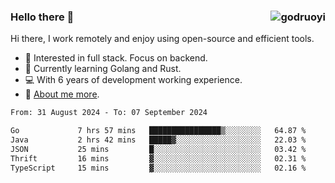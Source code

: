 ### Hello there 👋 <img align="right" src="https://github-readme-stats.vercel.app/api?username=godruoyi&show_icons=true" alt="godruoyi" />

Hi there, I work remotely and enjoy using open-source and efficient tools.

- 🔭 Interested in full stack. Focus on backend.
- 🌱 Currently learning Golang and Rust.
- 💻 With 6 years of development working experience.
- 👒 [About me more](https://godruoyi.com/posts/about-godruoyi).



<!--START_SECTION:waka-->

```txt
From: 31 August 2024 - To: 07 September 2024

Go             7 hrs 57 mins   ████████████████▒░░░░░░░░   64.87 %
Java           2 hrs 42 mins   █████▓░░░░░░░░░░░░░░░░░░░   22.03 %
JSON           25 mins         █░░░░░░░░░░░░░░░░░░░░░░░░   03.42 %
Thrift         16 mins         ▓░░░░░░░░░░░░░░░░░░░░░░░░   02.31 %
TypeScript     15 mins         ▓░░░░░░░░░░░░░░░░░░░░░░░░   02.16 %
```

<!--END_SECTION:waka-->
